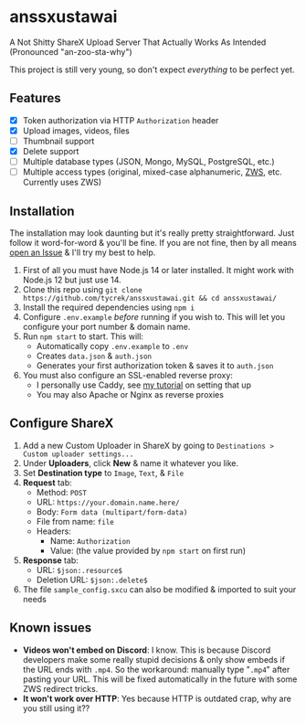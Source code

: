 # anssxustawai
A Not Shitty ShareX Upload Server That Actually Works As Intended (Pronounced "an-zoo-sta-why")

This project is still very young, so don't expect *everything* to be perfect yet.

## Features

- [x] Token authorization via HTTP `Authorization` header
- [x] Upload images, videos, files
- [ ] Thumbnail support
- [x] Delete support
- [ ] Multiple database types (JSON, Mongo, MySQL, PostgreSQL, etc.)
- [ ] Multiple access types (original, mixed-case alphanumeric, [ZWS](https://zws.im), etc. Currently uses ZWS)

## Installation

The installation may look daunting but it's really pretty straightforward. Just follow it word-for-word & you'll be fine. If you are not fine, then by all means [open an Issue](https://github.com/tycrek/anssxustawai/issues/new) & I'll try my best to help.

1. First of all you must have Node.js 14 or later installed. It might work with Node.js 12 but just use 14.
2. Clone this repo using `git clone https://github.com/tycrek/anssxustawai.git && cd anssxustawai/`
3. Install the required dependencies using `npm i`
4. Configure `.env.example` *before* running if you wish to. This will let you configure your port number & domain name.
5. Run `npm start` to start. This will:
   - Automatically copy `.env.example` to `.env`
   - Creates `data.json` & `auth.json`
   - Generates your first authorization token & saves it to `auth.json`
6. You must also configure an SSL-enabled reverse proxy:
   - I personally use Caddy, see [my tutorial](https://jmoore.dev/tutorials/2021/03/caddy-express-reverse-proxy/) on setting that up
   - You may also Apache or Nginx as reverse proxies

## Configure ShareX

1. Add a new Custom Uploader in ShareX by going to `Destinations > Custom uploader settings...`
2. Under **Uploaders**, click **New** & name it whatever you like.
3. Set **Destination type** to `Image`, `Text`, & `File`
4. **Request** tab:
   - Method: `POST`
   - URL: `https://your.domain.name.here/`
   - Body: `Form data (multipart/form-data)`
   - File from name: `file`
   - Headers:
      - Name: `Authorization`
	  - Value: (the value provided by `npm start` on first run)
5. **Response** tab:
   - URL: `$json:.resource$`
   - Deletion URL: `$json:.delete$`
6. The file `sample_config.sxcu` can also be modified & imported to suit your needs

## Known issues

- **Videos won't embed on Discord**: I know. This is because Discord developers make some really stupid decisions & only show embeds if the URL ends with `.mp4`. So the workaround: manually type "`.mp4`" after pasting your URL. This will be fixed automatically in the future with some ZWS redirect tricks.
- **It won't work over HTTP**: Yes because HTTP is outdated crap, why are you still using it??
